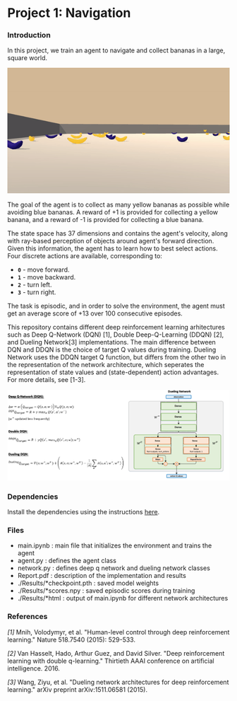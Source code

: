 # Project 1: Navigation

### Introduction

In this project, we  train an agent to navigate and collect bananas in a large, square world.  

![Trained Agent](./Results/trained_dueling.gif)

The goal of the agent is to collect as many yellow bananas as possible while avoiding blue bananas. A reward of +1 is provided for collecting a yellow banana, and a reward of -1 is provided for collecting a blue banana.  

The state space has 37 dimensions and contains the agent's velocity, along with ray-based perception of objects around agent's forward direction.  Given this information, the agent has to learn how to best select actions.  Four discrete actions are available, corresponding to:
- **`0`** - move forward.
- **`1`** - move backward.
- **`2`** - turn left.
- **`3`** - turn right.

The task is episodic, and in order to solve the environment, the agent must get an average score of +13 over 100 consecutive episodes.

This repository contains different deep reinforcement learning arhitectures such as Deep Q-Network (DQN) [1], Double Deep-Q-Learning (DDQN) [2], and Dueling Network[3] implementations. The main difference between DQN and DDQN is the choice of target Q values during training.  Dueling Network uses the DDQN target Q function, but differs from the other two in the representation of the network architecture, which seperates the representation of state values and (state-dependent) action advantages. For more details, see [1-3].

![Network Architectures](./Results/DQN_Networks.png)


### Dependencies

Install the dependencies using the instructions [here](https://github.com/eayvali/DeepRL).

### Files

* main.ipynb               : main file that initializes the environment and trains the agent
* agent.py                 : defines the agent class
* network.py               : defines deep q network and dueling network classes
* Report.pdf               : description of the implementation and results
* ./Results/*checkpoint.pth : saved model weights 
* ./Results/*scores.npy     : saved episodic scores during training
* ./Results/*html           : output of main.ipynb for different network architectures



### References

_[1]_ Mnih, Volodymyr, et al. "Human-level control through deep reinforcement learning." Nature 518.7540 (2015): 529-533.

_[2]_ Van Hasselt, Hado, Arthur Guez, and David Silver. "Deep reinforcement learning with double q-learning." Thirtieth AAAI conference on artificial intelligence. 2016.

_[3]_ Wang, Ziyu, et al. "Dueling network architectures for deep reinforcement learning." arXiv preprint arXiv:1511.06581 (2015).




